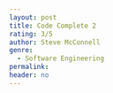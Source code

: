 ```yaml
---
layout: post
title: Code Complete 2
rating: 3/5
author: Steve McConnell
genre:
  - Software Engineering
permalink:
header: no
---
```

